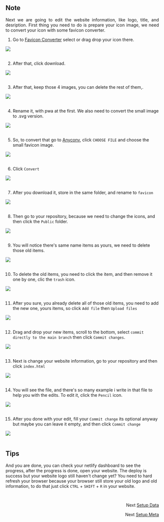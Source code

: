 ## Note
<p align="justify">
Next we are going to edit the website information, like logo, title, and desription. First thing you need to do is prepare your icon image,
we need to convert your icon with some favicon converter.
</p>

1. Go to [Favicon Converter](https://favicon.io/favicon-converter) select or drag drop your icon there.
 <img src="https://github.com/Nemure231/portare/blob/main/docs/META_IMG/s1.png" align="center" />
<br><br>

2. After that, click download.
 <img src="https://github.com/Nemure231/portare/blob/main/docs/META_IMG/s2.png" align="center" />
<br><br>

3. After that, keep those 4 images, you can delete the rest of them,.
 <img src="https://github.com/Nemure231/portare/blob/main/docs/META_IMG/s3.png" align="center" />
<br><br>

4. Rename it, with pwa at the first. We also need to convert the small image to .svg version.
 <img src="https://github.com/Nemure231/portare/blob/main/docs/META_IMG/s4.png" align="center" />
<br><br>

5. So, to convert that go to [Anyconv](https://anyconv.com/ico-to-svg-converter), click `CHOOSE FILE` and choose the small favicon image.
 <img src="https://github.com/Nemure231/portare/blob/main/docs/META_IMG/s5.png" align="center" />
<br><br>

6. Click `Convert`
 <img src="https://github.com/Nemure231/portare/blob/main/docs/META_IMG/s6.png" align="center" />
<br><br>

7. After you download it, store in the same folder, and rename to `favicon`
 <img src="https://github.com/Nemure231/portare/blob/main/docs/META_IMG/s7.png" align="center" />
<br><br>

8. Then go to your repository, because we need to change the icons, and then click the `Public` folder.
 <img src="https://github.com/Nemure231/portare/blob/main/docs/META_IMG/s8.png" align="center" />
<br><br>

9. You will notice there's same name items as yours, we need to delete those old items.
 <img src="https://github.com/Nemure231/portare/blob/main/docs/META_IMG/s9.png" align="center" />
<br><br>

10. To delete the old items, you need to click the item, and then remove it one by one, clic the `trash` icon.
 <img src="https://github.com/Nemure231/portare/blob/main/docs/META_IMG/s10.png" align="center" />
<br><br>

11. After you sure, you already delete all of those old items, you need to add the new one, yours items, so click `Add file` then `Upload files`
 <img src="https://github.com/Nemure231/portare/blob/main/docs/META_IMG/s11.png" align="center" />
<br><br>

12. Drag and drop your new items, scroll to the bottom, select `commit directly to the main branch` then click `Commit changes`.
 <img src="https://github.com/Nemure231/portare/blob/main/docs/META_IMG/s12.png" align="center" />
<br><br>

13. Next is change your website information, go to your repository and then click `index.html`
 <img src="https://github.com/Nemure231/portare/blob/main/docs/META_IMG/s13.png" align="center" />
<br><br>

14. You will see the file, and there's so many example i write in that file to help you with the edits. To edit it, click the `Pencil` icon.
 <img src="https://github.com/Nemure231/portare/blob/main/docs/META_IMG/s14.png" align="center" />
<br><br>

15. After you done with your edit, fill your `Commit change` its optional anyway but maybe you can leave it empty, and then click `Commit change`
 <img src="https://github.com/Nemure231/portare/blob/main/docs/META_IMG/s15.png" align="center" />
<br><br>

## Tips
And you are done, you can check your netlify dashboard to see the progress, after the progress is done, open your website. The deploy is success but your website logo still haven't change yet? You need to hard refresh your browser because your browser still store your old logo and old information, to do that just click `CTRL` + `SHIFT` + `R` in your website.

<br>
<p align="right">Next
  <a align="right" href="https://github.com/Nemure231/portare/blob/main/docs/SETUP_DATA.md">
    Setup Data
  </a>
</p>
<p align="right">Next
  <a align="right" href="https://github.com/Nemure231/portare/blob/main/docs/SETUP_COLOR.md">
    Setup Meta
  </a>
</p>

